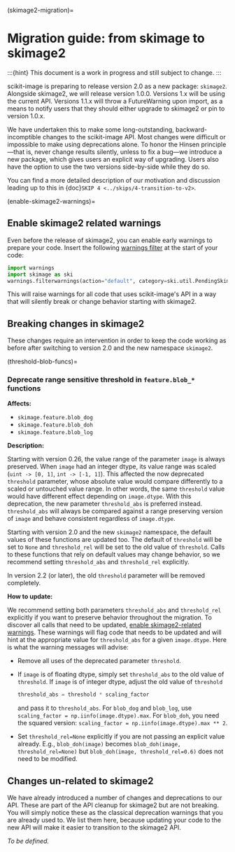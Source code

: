 (skimage2-migration)=

# Migration guide: from skimage to skimage2

:::{hint}
This document is a work in progress and still subject to change.
:::

scikit-image is preparing to release version 2.0 as a new package: `skimage2`.
Alongside skimage2, we will release version 1.0.0. Versions 1.x will be using the current API.
Versions 1.1.x will throw a FutureWarning upon import, as a means to notify users that
they should either upgrade to skimage2 or pin to version 1.0.x.

We have undertaken this to make some long-outstanding, backward-incomptible changes to the scikit-image API.
Most changes were difficult or impossible to make using deprecations alone.
To honor the Hinsen principle—that is, never change results silently, unless to fix a bug—we introduce a new package, which gives users an explicit way of upgrading.
Users also have the option to use the two versions side-by-side while they do so.

You can find a more detailed description of our motivation and discussion leading up to this in {doc}`SKIP 4 <../skips/4-transition-to-v2>`.

(enable-skimage2-warnings)=

## Enable skimage2 related warnings

Even before the release of skimage2, you can enable early warnings to prepare your code.
Insert the following [warnings filter](https://docs.python.org/3/library/warnings.html#the-warnings-filter) at the start of your code:

```python
import warnings
import skimage as ski
warnings.filterwarnings(action="default", category=ski.util.PendingSkimage2Change)
```

This will raise warnings for all code that uses scikit-image's API in a way that will silently break or change behavior starting with skimage2.

## Breaking changes in skimage2

These changes require an intervention in order to keep the code working as before after switching to version 2.0 and the new namespace `skimage2`.

(threshold-blob-funcs)=

### Deprecate range sensitive threshold in `feature.blob_*` functions

**Affects:**

- `skimage.feature.blob_dog`
- `skimage.feature.blob_doh`
- `skimage.feature.blob_log`

**Description:**

Starting with version 0.26, the value range of the parameter `image` is always preserved.
When `image` had an integer dtype, its value range was scaled (`uint -> [0, 1]`, `int -> [-1, 1]`).
This affected the now deprecated `threshold` parameter, whose absolute value would compare differently to a scaled or untouched value range.
In other words, the same `threshold` value would have different effect depending on `image.dtype`.
With this deprecation, the new parameter `threshold_abs` is preferred instead.
`threshold_abs` will always be compared against a range preserving version of `image` and behave consistent regardless of `image.dtype`.

Starting with version 2.0 and the new `skimage2` namespace, the default values of these functions are updated too.
The default of `threshold` will be set to `None` and `threshold_rel` will be set to the old value of `threshold`.
Calls to these functions that rely on default values may change behavior, so we recommend setting `threshold_abs` and `threshold_rel` explicitly.

In version 2.2 (or later), the old `threshold` parameter will be removed completely.

**How to update:**

We recommend setting both parameters `threshold_abs` and `threshold_rel` explicitly if you want to preserve behavior throughout the migration.
To discover all calls that need to be updated, [enable skimage2-related warnings](#enable-skimage2-warnings).
These warnings will flag code that needs to be updated and will hint at the appropriate value for `threshold_abs` for a given `image.dtype`.
Here is what the warning messages will advise:

- Remove all uses of the deprecated parameter `threshold`.

- If `image` is of floating dtype, simply set `threshold_abs` to the old value of `threshold`.
  If `image` is of integer dtype, adjust the old value of `threshold`

  ```python
  threshold_abs = threshold * scaling_factor
  ```

  and pass it to `threshold_abs`.
  For `blob_dog` and `blob_log`, use `scaling_factor = np.iinfo(image.dtype).max`.
  For `blob_doh`, you need the squared version: `scaling_factor = np.iinfo(image.dtype).max ** 2`.

- Set `threshold_rel=None` explicitly if you are not passing an explicit value already.
  E.g., `blob_doh(image)` becomes `blob_doh(image, threshold_rel=None)` but `blob_doh(image, threshold_rel=0.6)` does not need to be modified.

## Changes un-related to skimage2

We have already introduced a number of changes and deprecations to our API.
These are part of the API cleanup for skimage2 but are not breaking.
You will simply notice these as the classical deprecation warnings that you are already used to.
We list them here, because updating your code to the new API will make it easier to transition to the skimage2 API.

_To be defined._
